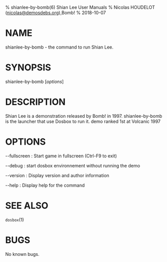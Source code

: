 % shianlee-by-bomb(6) Shian Lee User Manuals
% Nicolas HOUDELOT (nicolas@demosdebs.org),Bomb!
% 2018-10-07

# NAME
shianlee-by-bomb - the command to run Shian Lee.

# SYNOPSIS
shianlee-by-bomb [*options*]

# DESCRIPTION
Shian Lee is a demonstration released by Bomb! in 1997.
shianlee-by-bomb is the launcher that use Dosbox to run it.
demo ranked 1st at Volcanic 1997

# OPTIONS
\--fullscreen
:   Start game in fullscreen (Ctrl-F9 to exit)

\--debug
:   start dosbox environnement without running the demo

\--version
:   Display version and author information

\--help
:   Display help for the command

# SEE ALSO
`dosbox`(1)

# BUGS
No known bugs.
